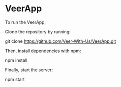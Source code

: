 # VeerApp

To run the VeerApp, 

Clone the repository by running:

git clone https://github.com/Veer-With-Us/VeerApp.git



Then, install dependencies with npm:

npm install



Finally, start the server:

npm start
